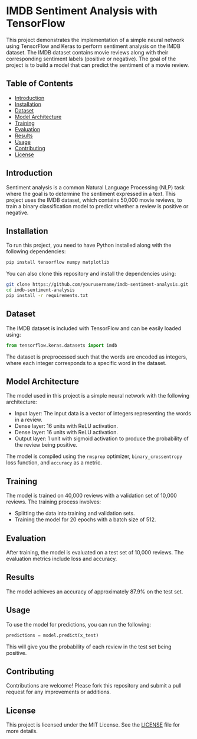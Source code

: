 
# IMDB Sentiment Analysis with TensorFlow

This project demonstrates the implementation of a simple neural network using TensorFlow and Keras to perform sentiment analysis on the IMDB dataset. The IMDB dataset contains movie reviews along with their corresponding sentiment labels (positive or negative). The goal of the project is to build a model that can predict the sentiment of a movie review.

## Table of Contents

- [Introduction](#introduction)
- [Installation](#installation)
- [Dataset](#dataset)
- [Model Architecture](#model-architecture)
- [Training](#training)
- [Evaluation](#evaluation)
- [Results](#results)
- [Usage](#usage)
- [Contributing](#contributing)
- [License](#license)

## Introduction

Sentiment analysis is a common Natural Language Processing (NLP) task where the goal is to determine the sentiment expressed in a text. This project uses the IMDB dataset, which contains 50,000 movie reviews, to train a binary classification model to predict whether a review is positive or negative.

## Installation

To run this project, you need to have Python installed along with the following dependencies:

```bash
pip install tensorflow numpy matplotlib
```

You can also clone this repository and install the dependencies using:

```bash
git clone https://github.com/yourusername/imdb-sentiment-analysis.git
cd imdb-sentiment-analysis
pip install -r requirements.txt
```

## Dataset

The IMDB dataset is included with TensorFlow and can be easily loaded using:

```python
from tensorflow.keras.datasets import imdb
```

The dataset is preprocessed such that the words are encoded as integers, where each integer corresponds to a specific word in the dataset.

## Model Architecture

The model used in this project is a simple neural network with the following architecture:

- Input layer: The input data is a vector of integers representing the words in a review.
- Dense layer: 16 units with ReLU activation.
- Dense layer: 16 units with ReLU activation.
- Output layer: 1 unit with sigmoid activation to produce the probability of the review being positive.

The model is compiled using the `rmsprop` optimizer, `binary_crossentropy` loss function, and `accuracy` as a metric.

## Training

The model is trained on 40,000 reviews with a validation set of 10,000 reviews. The training process involves:

- Splitting the data into training and validation sets.
- Training the model for 20 epochs with a batch size of 512.

## Evaluation

After training, the model is evaluated on a test set of 10,000 reviews. The evaluation metrics include loss and accuracy.

## Results

The model achieves an accuracy of approximately 87.9% on the test set.

## Usage

To use the model for predictions, you can run the following:

```python
predictions = model.predict(x_test)
```

This will give you the probability of each review in the test set being positive.

## Contributing

Contributions are welcome! Please fork this repository and submit a pull request for any improvements or additions.

## License

This project is licensed under the MIT License. See the [LICENSE](LICENSE) file for more details.